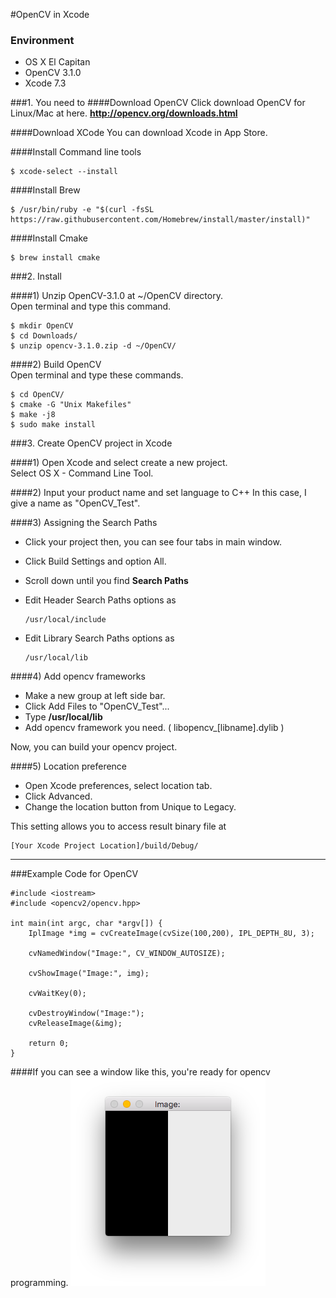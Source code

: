 #OpenCV in Xcode

### Environment
- OS X El Capitan
- OpenCV 3.1.0
- Xcode 7.3

###1. You need to
####Download OpenCV
Click download OpenCV for Linux/Mac at here.  **http://opencv.org/downloads.html**  

####Download XCode
You can download Xcode in App Store.  

####Install Command line tools
```
$ xcode-select --install
```
####Install Brew
```
$ /usr/bin/ruby -e "$(curl -fsSL https://raw.githubusercontent.com/Homebrew/install/master/install)"
```

####Install Cmake
```
$ brew install cmake
```
	
###2. Install

####1) Unzip OpenCV-3.1.0 at ~/OpenCV directory.  
Open terminal and type this command.

```
$ mkdir OpenCV
$ cd Downloads/
$ unzip opencv-3.1.0.zip -d ~/OpenCV/
```

####2) Build OpenCV  
Open terminal and type these commands.

```
$ cd OpenCV/
$ cmake -G "Unix Makefiles"
$ make -j8
$ sudo make install
```		

###3. Create OpenCV project in Xcode

####1) Open Xcode and select create a new project.  
Select OS X - Command Line Tool.

####2) Input your product name and set language to C++
In this case, I give a name as "OpenCV_Test".

####3) Assigning the Search Paths
- Click your project then, you can see four tabs in main window.  
- Click Build Settings and option All.  
- Scroll down until you find **Search Paths**

- Edit Header Search Paths options as

    ```
    /usr/local/include
    ```
		
- Edit Library Search Paths options as

    ```
    /usr/local/lib
    ```	
   
####4) Add opencv frameworks
- Make a new group at left side bar.
- Click Add Files to "OpenCV_Test"...
- Type **/usr/local/lib**
- Add opencv framework you need. ( libopencv_[libname].dylib )

Now, you can build your opencv project.

####5) Location preference
- Open Xcode preferences, select location tab.  
- Click Advanced.  
- Change the location button from Unique to Legacy.  

This setting allows you to access result binary file at

```
[Your Xcode Project Location]/build/Debug/
```
  
---  


###Example Code for OpenCV
```
#include <iostream>
#include <opencv2/opencv.hpp>

int main(int argc, char *argv[]) {
    IplImage *img = cvCreateImage(cvSize(100,200), IPL_DEPTH_8U, 3);
    
    cvNamedWindow("Image:", CV_WINDOW_AUTOSIZE);
    
    cvShowImage("Image:", img);
    
    cvWaitKey(0);
    
    cvDestroyWindow("Image:");
    cvReleaseImage(&img);
    
    return 0;
}
```

####If you can see a window like this, you're ready for opencv programming.
![opencv_example_result](result.png)
